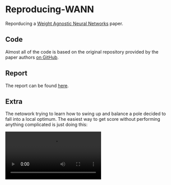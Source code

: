 # Reproducing-WANN
Reporducing a [Weight Agnostic Neural Networks](https://weightagnostic.github.io/) paper.

## Code
Almost all of the code is based on the original repository provided by the paper authors [on GitHub](https://github.com/google/brain-tokyo-workshop/tree/master/WANNRelease).

## Report

The report can be found [here](https://github.com/DomNavi/Reproducing-WANN/blob/master/report.pdf).

## Extra

The netowork trying to learn how to swing up and balance a pole decided to fall into a local optimum. The easiest way to get score without performing anything complicated is just doing this:

![](media/pole_spin.mp4)


